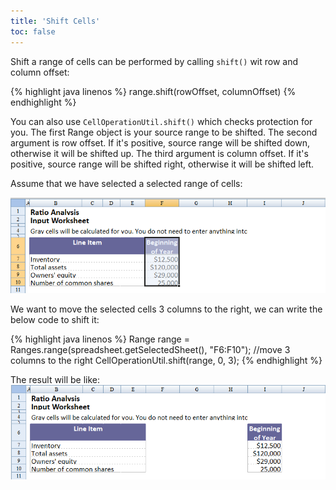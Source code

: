 ```yaml
---
title: 'Shift Cells'
toc: false
---
```



Shift a range of cells can be performed by calling `shift()` wit row and
column offset:

{% highlight java linenos %}
range.shift(rowOffset, columnOffset)
{% endhighlight %}

You can also use `CellOperationUtil.shift()` which checks protection for
you. The first Range object is your source range to be shifted. The
second argument is row offset. If it's positive, source range will be
shifted down, otherwise it will be shifted up. The third argument is
column offset. If it's positive, source range will be shifted right,
otherwise it will be shifted left.

Assume that we have selected a selected range of cells:

![center](/assets/images/dev-ref/Zss-essentials-shift-before.png)

We want to move the selected cells 3 columns to the right, we can write
the below code to shift it:

{% highlight java linenos %}
Range range = Ranges.range(spreadsheet.getSelectedSheet(), "F6:F10");
//move 3 columns to the right
CellOperationUtil.shift(range, 0, 3);
{% endhighlight %}

The result will be like: ![center](/assets/images/dev-ref/Zss-essentials-shift-after.png)
